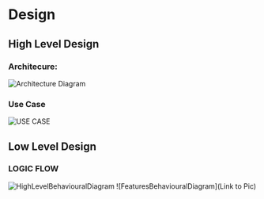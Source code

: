 # Design

## High Level Design 

### Architecure: 
![Architecture Diagram](https://github.com/codemonk-007/LnT_Mini-Project1/blob/main/2_Design/architecture.jpg)

### Use Case
![USE CASE](https://github.com/codemonk-007/LnT_Mini-Project1/blob/main/2_Design/HLBD.png)

## Low Level Design 

### LOGIC FLOW
![HighLevelBehaviouralDiagram](https://github.com/codemonk-007/LnT_Mini-Project1/blob/main/2_Design/HLBD.png)
![FeaturesBehaviouralDiagram](Link to Pic)
